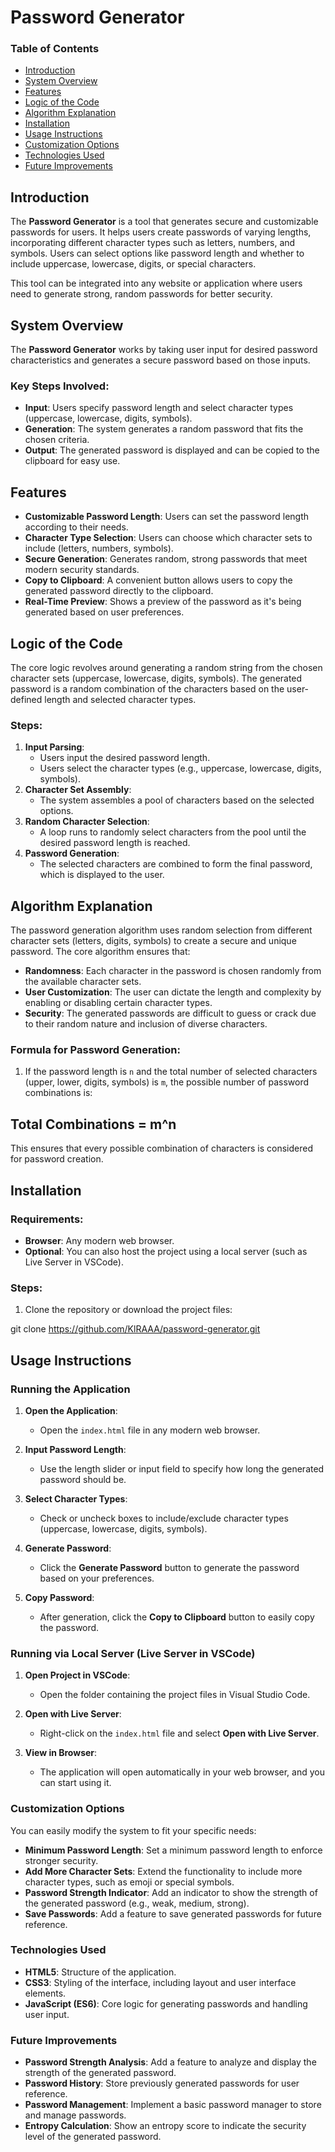 # Password Generator

### Table of Contents
- [Introduction](#introduction)
- [System Overview](#system-overview)
- [Features](#features)
- [Logic of the Code](#logic-of-the-code)
- [Algorithm Explanation](#algorithm-explanation)
- [Installation](#installation)
- [Usage Instructions](#usage-instructions)
- [Customization Options](#customization-options)
- [Technologies Used](#technologies-used)
- [Future Improvements](#future-improvements)


## Introduction
The **Password Generator** is a tool that generates secure and customizable passwords for users. It helps users create passwords of varying lengths, incorporating different character types such as letters, numbers, and symbols. Users can select options like password length and whether to include uppercase, lowercase, digits, or special characters.

This tool can be integrated into any website or application where users need to generate strong, random passwords for better security.

## System Overview
The **Password Generator** works by taking user input for desired password characteristics and generates a secure password based on those inputs.

### Key Steps Involved:
- **Input**: Users specify password length and select character types (uppercase, lowercase, digits, symbols).
- **Generation**: The system generates a random password that fits the chosen criteria.
- **Output**: The generated password is displayed and can be copied to the clipboard for easy use.

## Features
- **Customizable Password Length**: Users can set the password length according to their needs.
- **Character Type Selection**: Users can choose which character sets to include (letters, numbers, symbols).
- **Secure Generation**: Generates random, strong passwords that meet modern security standards.
- **Copy to Clipboard**: A convenient button allows users to copy the generated password directly to the clipboard.
- **Real-Time Preview**: Shows a preview of the password as it's being generated based on user preferences.

## Logic of the Code
The core logic revolves around generating a random string from the chosen character sets (uppercase, lowercase, digits, symbols). The generated password is a random combination of the characters based on the user-defined length and selected character types.

### Steps:
1. **Input Parsing**: 
   - Users input the desired password length.
   - Users select the character types (e.g., uppercase, lowercase, digits, symbols).
2. **Character Set Assembly**:
   - The system assembles a pool of characters based on the selected options.
3. **Random Character Selection**:
   - A loop runs to randomly select characters from the pool until the desired password length is reached.
4. **Password Generation**:
   - The selected characters are combined to form the final password, which is displayed to the user.

## Algorithm Explanation
The password generation algorithm uses random selection from different character sets (letters, digits, symbols) to create a secure and unique password. The core algorithm ensures that:

- **Randomness**: Each character in the password is chosen randomly from the available character sets.
- **User Customization**: The user can dictate the length and complexity by enabling or disabling certain character types.
- **Security**: The generated passwords are difficult to guess or crack due to their random nature and inclusion of diverse characters.

### Formula for Password Generation:
1. If the password length is `n` and the total number of selected characters (upper, lower, digits, symbols) is `m`, the possible number of password combinations is:

## Total Combinations = m^n


This ensures that every possible combination of characters is considered for password creation.

## Installation

### Requirements:
- **Browser**: Any modern web browser.
- **Optional**: You can also host the project using a local server (such as Live Server in VSCode).

### Steps:
1. Clone the repository or download the project files:

git clone https://github.com/KlRAAA/password-generator.git

## Usage Instructions

### Running the Application

1. **Open the Application**:
   - Open the `index.html` file in any modern web browser.

2. **Input Password Length**:
   - Use the length slider or input field to specify how long the generated password should be.

3. **Select Character Types**:
   - Check or uncheck boxes to include/exclude character types (uppercase, lowercase, digits, symbols).

4. **Generate Password**:
   - Click the **Generate Password** button to generate the password based on your preferences.

5. **Copy Password**:
   - After generation, click the **Copy to Clipboard** button to easily copy the password.

### Running via Local Server (Live Server in VSCode)

1. **Open Project in VSCode**:
   - Open the folder containing the project files in Visual Studio Code.

2. **Open with Live Server**:
   - Right-click on the `index.html` file and select **Open with Live Server**.

3. **View in Browser**:
   - The application will open automatically in your web browser, and you can start using it.

### Customization Options

You can easily modify the system to fit your specific needs:

- **Minimum Password Length**: Set a minimum password length to enforce stronger security.
- **Add More Character Sets**: Extend the functionality to include more character types, such as emoji or special symbols.
- **Password Strength Indicator**: Add an indicator to show the strength of the generated password (e.g., weak, medium, strong).
- **Save Passwords**: Add a feature to save generated passwords for future reference.

### Technologies Used

- **HTML5**: Structure of the application.
- **CSS3**: Styling of the interface, including layout and user interface elements.
- **JavaScript (ES6)**: Core logic for generating passwords and handling user input.

### Future Improvements

- **Password Strength Analysis**: Add a feature to analyze and display the strength of the generated password.
- **Password History**: Store previously generated passwords for user reference.
- **Password Management**: Implement a basic password manager to store and manage passwords.
- **Entropy Calculation**: Show an entropy score to indicate the security level of the generated password.



